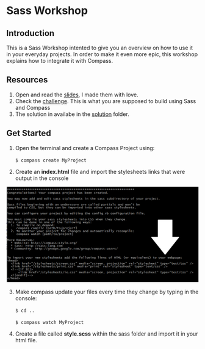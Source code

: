 # Sass Workshop

## Introduction

This is a Sass Workshop intented to give you an overview on how to use it in your everyday projects.
In order to make it even more epic, this workshop explains how to integrate it with Compass.


## Resources

1. Open and read the [slides](http://www.juandavidherrera.com/sass), I made them with love.
2. Check the [challenge](https://github.com/jdjuan/sass-compass-workshop/blob/master/challenge.png). This is what you are supposed to build using Sass and Compass
3. The solution in availabe in the [solution](https://github.com/jdjuan/sass-compass-workshop/tree/master/solution) folder.


## Get Started

1. Open the terminal and create a Compass Project using: 
 
	`$ compass create MyProject`

2. Create an **index.html** file and import the stylesheets links that were output in the console  

![alt text](https://github.com/jdjuan/sass-compass-workshop/blob/master/readme-image.png "Console Links")

3. Make compass update your files every time they change by typing in the console:

	`$ cd ..`<br>
	
	`$ compass watch MyProject`

5. Create a file called **style.scss** within the sass folder and import it in your html file.

